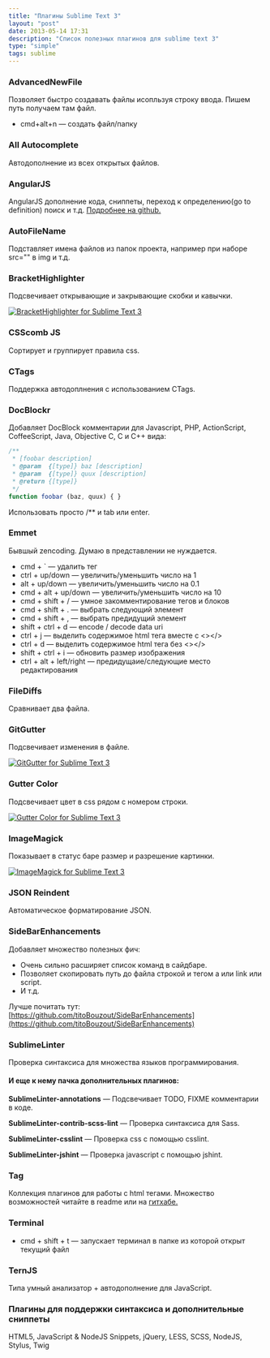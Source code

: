 ```yaml
---
title: "Плагины Sublime Text 3"
layout: "post"
date: 2013-05-14 17:31
description: "Список полезных плагинов для sublime text 3"
type: "simple"
tags: sublime
---
```


### AdvancedNewFile

Позволяет быстро создавать файлы исопльзуя строку ввода. Пишем путь получаем там файл.

- cmd+alt+n — создать файл/папку

### All Autocomplete

Автодополнение из всех открытых файлов.

### AngularJS

AngularJS дополнение кода, сниппеты, переход к определению(go to definition) поиск и т.д.  [Подробнее на github.](https://github.com/angular-ui/AngularJS-sublime-package)

### AutoFileName

Подставляет имена файлов из папок проекта, например при наборе src="" в img и т.д.

### BracketHighlighter

Подсвечивает открывающие и закрывающие скобки и кавычки.

<section class="img">
    <a class="lightbox-target" href="/img/blog/__sublime-cheatsheet/brackets-highlighter.png" data-size="105x65" data-desc="BracketHighlighter for Sublime Text 3">
        <img src="/img/blog/__sublime-cheatsheet/brackets-highlighter.png" alt="BracketHighlighter for Sublime Text 3">
    </a>
</section>

### CSScomb JS

Сортирует и группирует правила css.

### CTags

Поддержка автодоплнения с использованием CTags.

### DocBlockr

Добавляет DocBlock комментарии для Javascript, PHP, ActionScript, CoffeeScript, Java, Objective C, C и C++ вида:

```js
/**
 * [foobar description]
 * @param  {[type]} baz [description]
 * @param  {[type]} quux [description]
 * @return {[type]}
 */
function foobar (baz, quux) { }
```

Использовать просто /** и tab или enter.

### Emmet

Бывшый zencoding. Думаю в представлении не нуждается.

- cmd + ` — удалить тег
- ctrl + up/down — увеличить/уменьшить число на 1
- alt + up/down — увеличить/уменьшить число на 0.1
- cmd + alt + up/down — увеличить/уменьшить число на 10
- cmd + shift + / — умное закомментирование тегов и блоков
- cmd + shift + . — выбрать следующий элемент
- cmd + shift + , — выбрать предидущий элемент
- shift + ctrl + d — encode / decode data uri
- ctrl + j — выделить содержимое html тега вместе с <></>
- ctrl + d — выделить содержимое html тега без <></>
- shift + ctrl + i — обновить размер изображения
- ctrl + alt + left/right — предидущаие/следующие место редактирования

### FileDiffs

Сравнивает два файла.

### GitGutter

Подсвечивает изменения в файле.

<section class="img">
    <a class="lightbox-target" href="/img/blog/__sublime-cheatsheet/gitgutter.png" data-size="291x177" data-desc="GitGutter for Sublime Text 3">
        <img src="/img/blog/__sublime-cheatsheet/gitgutter.png" alt="GitGutter for Sublime Text 3">
    </a>
</section>

### Gutter Color

Подсвечивает цвет в css рядом с номером строки.

<section class="img">
    <a class="lightbox-target" href="/img/blog/__sublime-cheatsheet/gutter-color.png" data-size="302x222" data-desc="Gutter Color for Sublime Text 3">
        <img src="/img/blog/__sublime-cheatsheet/gutter-color.png" alt="Gutter Color for Sublime Text 3">
    </a>
</section>

### ImageMagick

Показывает в статус баре размер и разрешение картинки.

<section class="img">
    <a class="lightbox-target" href="/img/blog/__sublime-cheatsheet/imagemagick.png" data-size="244x41" data-desc="ImageMagick for Sublime Text 3">
        <img src="/img/blog/__sublime-cheatsheet/imagemagick.png" alt="ImageMagick for Sublime Text 3">
    </a>
</section>

### JSON Reindent

Автоматическое форматирование JSON.

### SideBarEnhancements

Добавляет множество полезных фич:

- Очень сильно расширяет список команд в сайдбаре.
- Позволяет скопировать путь до файла строкой и тегом a или link или script.
- И т.д.

Лучше почитать тут: [https://github.com/titoBouzout/SideBarEnhancements](https://github.com/titoBouzout/SideBarEnhancements)

### SublimeLinter

Проверка синтаксиса для множества языков программирования.

#### И еще к нему пачка дополнительных плагинов:

**SublimeLinter-annotations** — Подсвечивает TODO, FIXME комментарии в коде.

**SublimeLinter-contrib-scss-lint** — Проверка синтаксиса для Sass.

**SublimeLinter-csslint** — Проверка css с помощью csslint.

**SublimeLinter-jshint** — Проверка javascript с помощью jshint.

### Tag

Коллекция плагинов для работы с html тегами. Множество возможностей читайте в readme или на [гитхабе.](https://github.com/SublimeText/Tag)

### Terminal

- cmd + shift + t — запускает терминал в папке из которой открыт текущий файл

### TernJS

Типа умный анализатор + автодополнение для JavaScript.

### Плагины для поддержки синтаксиса и дополнительные сниппеты

HTML5, JavaScript & NodeJS Snippets, jQuery, LESS, SCSS, NodeJS, Stylus, Twig

